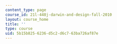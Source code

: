 ```yaml
---
content_type: page
course_id: 21l-448j-darwin-and-design-fall-2010
layout: course_home
title: ''
type: course
uid: 5b15b825-6236-d5c2-d6c7-63ba726af87e
---
```

